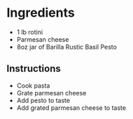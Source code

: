 # Ingredients
- 1 lb rotini
- Parmesan cheese
- 8oz jar of Barilla Rustic Basil Pesto

## Instructions
- Cook pasta
- Grate parmesan cheese
- Add pesto to taste
- Add grated parmesan cheese to taste